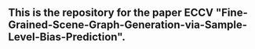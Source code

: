 ## This is the repository for the paper ECCV "Fine-Grained-Scene-Graph-Generation-via-Sample-Level-Bias-Prediction".
